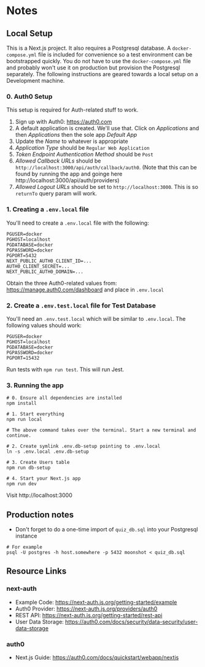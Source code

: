 # Notes

## Local Setup

This is a Next.js project. It also requires a Postgresql database. A `docker-compose.yml` file is included
for convenience so a test environment can be bootstrapped quickly. You do not have to use the
`docker-compose.yml` file and probably won't use it on production but provision the Postgresql separately.
The following instructions are geared towards a local setup on a Development machine.

### 0. Auth0 Setup

This setup is required for Auth-related stuff to work.

1. Sign up with Auth0: https://auth0.com
2. A default application is created. We'll use that. Click on *Applications* and then *Applications* 
then the sole app *Default App*
3. Update the *Name* to whatever is appropriate
4. *Application Type* should be `Regular Web Application`
5. *Token Endpoint Authentication Method* should be `Post`
6. *Allowed Callback URLs* should be `http://localhost:3000/api/auth/callback/auth0`. (Note that this can be found
by running the app and goinge here http://localhost:3000/api/auth/providers)
7. *Allowed Logout URLs* should be set to `http://localhost:3000`. This is so `returnTo` query param will work.

### 1. Creating a `.env.local` file

You'll need to create a `.env.local` file with the following:

```
PGUSER=docker
PGHOST=localhost
PGDATABASE=docker
PGPASSWORD=docker
PGPORT=5432
NEXT_PUBLIC_AUTH0_CLIENT_ID=...
AUTH0_CLIENT_SECRET=...
NEXT_PUBLIC_AUTH0_DOMAIN=...
```

Obtain the three Auth0-related values from: https://manage.auth0.com/dashboard and place in `.env.local`

### 2. Create a `.env.test.local` file for Test Database

You'll need an `.env.test.local` which will be similar to `.env.local`. The following values should work:

```
PGUSER=docker
PGHOST=localhost
PGDATABASE=docker
PGPASSWORD=docker
PGPORT=15432
```

Run tests with `npm run test`. This will run Jest.

### 3. Running the app

```shell
# 0. Ensure all dependencies are installed
npm install

# 1. Start everything
npm run local

# The above command takes over the terminal. Start a new terminal and continue.

# 2. Create symlink .env.db-setup pointing to .env.local
ln -s .env.local .env.db-setup

# 3. Create Users table
npm run db-setup 

# 4. Start your Next.js app
npm run dev
```

Visit http://localhost:3000

## Production notes

- Don't forget to do a one-time import of `quiz_db.sql` into your Postgresql instance

```shell
# For example
psql -U postgres -h host.somewhere -p 5432 moonshot < quiz_db.sql
```

## Resource Links

### next-auth

- Example Code: https://next-auth.js.org/getting-started/example
- Auth0 Provider: https://next-auth.js.org/providers/auth0
- REST API: https://next-auth.js.org/getting-started/rest-api
- User Data Storage: https://auth0.com/docs/security/data-security/user-data-storage

### auth0

- Next.js Guide: https://auth0.com/docs/quickstart/webapp/nextjs